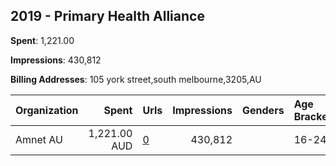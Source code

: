 ## 2019 - Primary Health Alliance 
**Spent**: 1,221.00

**Impressions**: 430,812

**Billing Addresses**: 105 york street,south melbourne,3205,AU

|Organization|Spent|Urls|Impressions|Genders|Age Brackets|Country Codes|
|:---|---:|:---|---:|:---|:---|:---|
|Amnet AU|1,221.00 AUD|[0](https://www.snap.com/political-ads/asset/cf54bcf8286386b388bdaaaec3e4359150e3e95ce2efb12910f3f3706ca567fc?mediaType=mp4)|430,812||16-24|australia|

